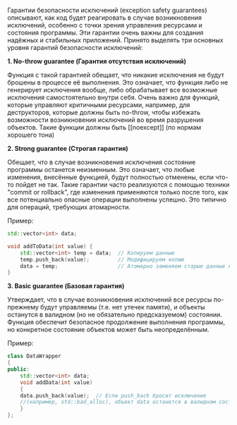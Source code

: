 Гарантии безопасности исключений (exception safety guarantees) описывают, как код будет реагировать в случае возникновения исключений, особенно с точки зрения управления ресурсами и состояния программы. Эти гарантии очень важны для создания надёжных и стабильных приложений. Принято выделять три основных уровня гарантий безопасности исключений:

**1. No-throw guarantee (Гарантия отсутствия исключений)**

Функция с такой гарантией обещает, что никакие исключения не будут брошены в процессе её выполнения. Это означает, что функция либо не генерирует исключения вообще, либо обрабатывает все возможные исключения самостоятельно внутри себя. Очень важно для функций, которые управляют критичными ресурсами, например, для деструкторов, которые должны быть no-throw, чтобы избежать возможности возникновения исключений во время разрушения объектов.
Такие функции должны быть [[noexcept]] (по нормам хорошего тона)

**2. Strong guarantee (Строгая гарантия)**

Обещает, что в случае возникновения исключения состояние программы останется неизменным. Это означает, что любые изменения, внесённые функцией, будут полностью отменены, если что-то пойдет не так. Такие гарантии часто реализуются с помощью техники "commit or rollback", где изменения применяются только после того, как все потенциально опасные операции выполнены успешно. Это типично для операций, требующих атомарности.

Пример:

```cpp
std::vector<int> data;

void addToData(int value) {
    std::vector<int> temp = data;  // Копируем данные
    temp.push_back(value);         // Модифицируем копию
    data = temp;                   // Атомарно заменяем старые данные на новые, если здесь произойдет исключение, data останется неизменной
}
```

**3. Basic guarantee (Базовая гарантия)**

Утверждает, что в случае возникновения исключений все ресурсы по-прежнему будут управляемы (т.е. нет утечек памяти), и объекты останутся в валидном (но не обязательно предсказуемом) состоянии. Функция обеспечит безопасное продолжение выполнения программы, но конкретное состояние объектов может быть неопределённым.

Пример:
```cpp 
class DataWrapper 
{ 
public:     
	std::vector<int> data;     
	void addData(int value) 
	{         
	data.push_back(value);  // Если push_back бросит исключение 
	//(например, std::bad_alloc), объект data останется в валидном состоянии     
	} 
}; 
```

